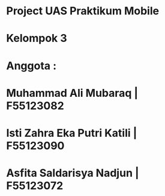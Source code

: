 # Project UAS Praktikum Mobile
# Kelompok 3
# Anggota :
# Muhammad Ali Mubaraq | F55123082
# Isti Zahra Eka Putri Katili | F55123090
# Asfita Saldarisya Nadjun | F55123072

